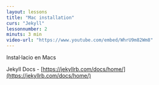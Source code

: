 ```yaml
---
layout: lessons
title: "Mac installation"
curs: "Jekyll"
lessonnumber: 2
minuts: 3 min
video-url: "https://www.youtube.com/embed/WhrU9m82Wm8"
---
```


Instal·lacio en Macs

Jekyll Docs - [https://jekyllrb.com/docs/home/](https://jekyllrb.com/docs/home/)

